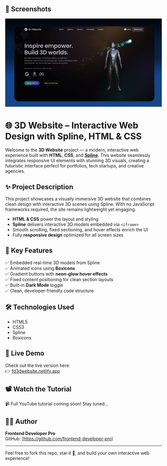 ## 📸 Screenshots

![Homepage Screenshot](https://github.com/frontend-developer-pro/3D-Website/blob/a38f19a8bd9b0bec8a5511430a65dc29f4bc6c2e/Fixed%203D%20Website.png)  

# 🌐 3D Website – Interactive Web Design with Spline, HTML & CSS

Welcome to the **3D Website** project — a modern, interactive web experience built with **HTML**, **CSS**, and **[Spline](https://spline.design/)**. This website seamlessly integrates responsive UI elements with stunning 3D visuals, creating a futuristic interface perfect for portfolios, tech startups, and creative agencies.

## ✨ Project Description

This project showcases a visually immersive 3D website that combines clean design with interactive 3D scenes using Spline. With no JavaScript frameworks required, the site remains lightweight yet engaging.

- **HTML & CSS** power the layout and styling
- **Spline** delivers interactive 3D models embedded via `<iframe>`
- Smooth scrolling, fixed sectioning, and hover effects enrich the UI
- Fully **responsive design** optimized for all screen sizes

## 🔧 Key Features

✅ Embedded real-time 3D models from Spline  
✅ Animated icons using **Boxicons**  
✅ Gradient buttons with **neon-glow hover effects**  
✅ Fixed content positioning for clean section layouts  
✅ Built-in **Dark Mode** toggle  
✅ Clean, developer-friendly code structure

## 🛠 Technologies Used

- HTML5  
- CSS3  
- Spline  
- Boxicons

## 🔗 Live Demo

Check out the live version here:  
👉 [fd3dwebsite.netlify.app](https://fd3dwebsite.netlify.app/)

## 📽 Watch the Tutorial

📹 Full YouTube tutorial coming soon! Stay tuned...

## 👨‍💻 Author

**Frontend Developer Pro**  
GitHub: [https://github.com/frontend-developer-pro)

---

Feel free to fork this repo, star it 🌟, and build your own interactive web experience!

